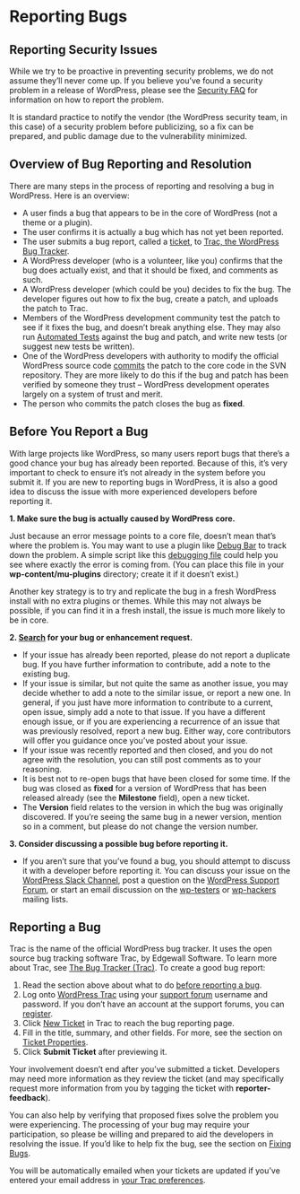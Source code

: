 # Reporting Bugs

## Reporting Security Issues

While we try to be proactive in preventing security problems, we do not assume they’ll never come up. If you believe you’ve found a security problem in a release of WordPress, please see the [Security FAQ](https://make.wordpress.org/core/handbook/reporting-security-vulnerabilities/) for information on how to report the problem.

It is standard practice to notify the vendor (the WordPress security team, in this case) of a security problem before publicizing, so a fix can be prepared, and public damage due to the vulnerability minimized.

## Overview of Bug Reporting and Resolution

There are many steps in the process of reporting and resolving a bug in WordPress. Here is an overview:

*   A user finds a bug that appears to be in the core of WordPress (not a theme or a plugin).
*   The user confirms it is actually a bug which has not yet been reported.
*   The user submits a bug report, called a [ticket](https://make.wordpress.org/core/handbook/glossary/#ticket), to [Trac, the WordPress Bug Tracker](https://make.wordpress.org/core/handbook/trac/).
*   A WordPress developer (who is a volunteer, like you) confirms that the bug does actually exist, and that it should be fixed, and comments as such.
*   A WordPress developer (which could be you) decides to fix the bug. The developer figures out how to fix the bug, create a patch, and uploads the patch to Trac.
*   Members of the WordPress development community test the patch to see if it fixes the bug, and doesn’t break anything else. They may also run [Automated Tests](https://make.wordpress.org/core/handbook/automated-testing/) against the bug and patch, and write new tests (or suggest new tests be written).
*   One of the WordPress developers with authority to modify the official WordPress source code [commits](https://make.wordpress.org/core/handbook/glossary/#commit-verb) the patch to the core code in the SVN repository. They are more likely to do this if the bug and patch has been verified by someone they trust – WordPress development operates largely on a system of trust and merit.
*   The person who commits the patch closes the bug as **fixed**.

## Before You Report a Bug

With large projects like WordPress, so many users report bugs that there’s a good chance your bug has already been reported. Because of this, it’s very important to check to ensure it’s not already in the system before you submit it. If you are new to reporting bugs in WordPress, it is also a good idea to discuss the issue with more experienced developers before reporting it.

**1\. Make sure the bug is actually caused by WordPress core.**

Just because an error message points to a core file, doesn’t mean that’s where the problem is. You may want to use a plugin like [Debug Bar](https://wordpress.org/extend/plugins/debug-bar/) to track down the problem. A simple script like this [debugging file](http://gist.github.com/625769) could help you see where exactly the error is coming from. (You can place this file in your **wp-content/mu-plugins** directory; create it if it doesn’t exist.)

Another key strategy is to try and replicate the bug in a fresh WordPress install with no extra plugins or themes. While this may not always be possible, if you can find it in a fresh install, the issue is much more likely to be in core.

**2\. [Search](https://core.trac.wordpress.org/search) for your bug or enhancement request.**

*   If your issue has already been reported, please do not report a duplicate bug. If you have further information to contribute, add a note to the existing bug.
*   If your issue is similar, but not quite the same as another issue, you may decide whether to add a note to the similar issue, or report a new one. In general, if you just have more information to contribute to a current, open issue, simply add a note to that issue. If you have a different enough issue, or if you are experiencing a recurrence of an issue that was previously resolved, report a new bug. Either way, core contributors will offer you guidance once you’ve posted about your issue.
*   If your issue was recently reported and then closed, and you do not agree with the resolution, you can still post comments as to your reasoning.
*   It is best not to re-open bugs that have been closed for some time. If the bug was closed as **fixed** for a version of WordPress that has been released already (see the **Milestone** field), open a new ticket.
*   The **Version** field relates to the version in which the bug was originally discovered. If you’re seeing the same bug in a newer version, mention so in a comment, but please do not change the version number.

**3\. Consider discussing a possible bug before reporting it.**

*   If you aren’t sure that you’ve found a bug, you should attempt to discuss it with a developer before reporting it. You can discuss your issue on the [WordPress Slack Channel](https://make.wordpress.org/chat/), post a question on the [WordPress Support Forum](https://wordpress.org/support/), or start an email discussion on the [wp-testers](https://codex.wordpress.org/Mailing_Lists#Testers) or [wp-hackers](https://codex.wordpress.org/Mailing_Lists#Hackers) mailing lists.

## Reporting a Bug

Trac is the name of the official WordPress bug tracker. It uses the open source bug tracking software Trac, by Edgewall Software. To learn more about Trac, see [The Bug Tracker (Trac)](https://make.wordpress.org/core/handbook/trac/). To create a good bug report:

1.  Read the section above about what to do [before reporting a bug](#before-you-report-a-bug).
2.  Log onto [WordPress Trac](https://core.trac.wordpress.org/) using your [support forum](https://wordpress.org/support/) username and password. If you don’t have an account at the support forums, you can [register](https://wordpress.org/support/register.php).
3.  Click [New Ticket](https://core.trac.wordpress.org/newticket) in Trac to reach the bug reporting page.
4.  Fill in the title, summary, and other fields. For more, see the section on [Ticket Properties](https://make.wordpress.org/core/handbook/trac/#ticket-properties).
5.  Click **Submit Ticket** after previewing it.

Your involvement doesn’t end after you’ve submitted a ticket. Developers may need more information as they review the ticket (and may specifically request more information from you by tagging the ticket with **reporter-feedback**).

You can also help by verifying that proposed fixes solve the problem you were experiencing. The processing of your bug may require your participation, so please be willing and prepared to aid the developers in resolving the issue. If you’d like to help fix the bug, see the section on [Fixing Bugs](https://make.wordpress.org/core/handbook/fixing-bugs/).

You will be automatically emailed when your tickets are updated if you’ve entered your email address in [your Trac preferences](https://core.trac.wordpress.org/prefs).